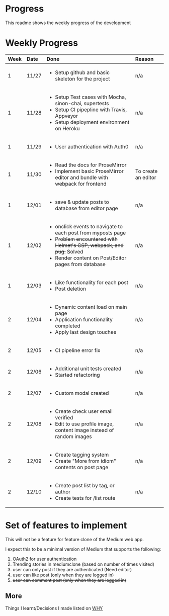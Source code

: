 # Progress

This readme shows the weekly progress of the development

# Weekly Progress

|Week|Date|Done|Reason|
|:---|:---|:---|:-----|
|1|11/27|<ul><li>Setup github and basic skeleton for the project</li></ul>|n/a|
|1|11/28|<ul><li>Setup Test cases with Mocha, sinon-chai, supertests</li><li>Setup CI pipepline with Travis, Appveyor</li><li>Setup deployment environment on Heroku</li></ul>|n/a|
|1|11/29|<ul><li>User authentication with Auth0</li></ul>|n/a|
|1|11/30|<ul><li>Read the docs for ProseMirror</li><li>Implement basic ProseMirror editor and bundle with webpack for frontend</li></ul>|To create an editor|
|1|12/01|<ul><li>save & update posts to database from editor page</li></ul>|n/a|
|1|12/02|<ul><li>onclick events to navigate to each post from myposts page</li><li>~~Problem encountered with Helmet's CSP, webpack, and pug.~~ Solved</li><li>Render content on Post/Editor pages from database</li><ul>|n/a|
|1|12/03|<ul><li>Like functionality for each post</li><li>Post deletion</li></ul>|n/a|
|2|12/04|<ul><li>Dynamic content load on main page</li><li>Application functionality completed</li><li>Apply last design touches</li></ul>|n/a|
|2|12/05|<ul><li>CI pipeline error fix</li></ul>|n/a|
|2|12/06|<ul><li>Additional unit tests created</li><li>Started refactoring</li></ul>|n/a|
|2|12/07|<ul><li>Custom modal created</li></ul>|n/a|
|2|12/08|<ul><li>Create check user email verified</li><li>Edit to use profile image, content image instead of random images</li><ul>|n/a|
|2|12/09|<ul><li>Create tagging system</li><li>Create "More from idiom" contents on post page</li><ul>|n/a|
|2|12/10|<ul><li>Create post list by tag, or author</li><li>Create tests for /list route</li><ul>|n/a|


# Set of features to implement

This will not be a feature for feature clone of the Medium web app.

I expect this to be a minimal version of Medium that supports the following:

1. OAuth2 for user authentication
2. Trending stories in mediumclone (based on number of times visited)
3. user can only post if they are authenticated (Need editor)
4. user can like post (only when they are logged in)
5. ~~user can comment post (only when they are logged in)~~

## More

Things I learnt/Decisions I made listed on [WHY](https://www.github.com/json9512/mediumclone/blob/master/WHY.md)
